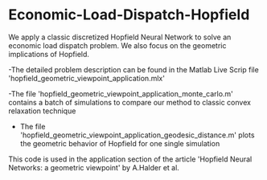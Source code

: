 # Economic-Load-Dispatch-Hopfield
We apply a classic discretized Hopfield Neural Network to solve an economic load dispatch problem. We also focus on the geometric implications of Hopfield. 

-The detailed problem description can be found in the Matlab Live Scrip file 'hopfield_geometric_viewpoint_application.mlx' 

-The file 'hopfield_geometric_viewpoint_application_monte_carlo.m' contains a batch of simulations to compare our method to classic convex relaxation technique

- The file 'hopfield_geometric_viewpoint_application_geodesic_distance.m' plots the geometric behavior of Hopfield for one single simulation

This code is used in the application section of the article 'Hopfield Neural Networks: a geometric viewpoint' by A.Halder et al.

